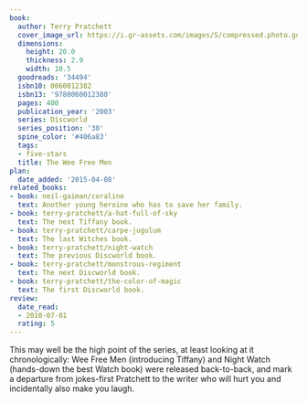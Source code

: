 ```yaml
---
book:
  author: Terry Pratchett
  cover_image_url: https://i.gr-assets.com/images/S/compressed.photo.goodreads.com/books/1443764106l/34494._SY475_.jpg
  dimensions:
    height: 20.0
    thickness: 2.9
    width: 10.5
  goodreads: '34494'
  isbn10: 0060012382
  isbn13: '9780060012380'
  pages: 400
  publication_year: '2003'
  series: Discworld
  series_position: '30'
  spine_color: '#406a83'
  tags:
  - five-stars
  title: The Wee Free Men
plan:
  date_added: '2015-04-08'
related_books:
- book: neil-gaiman/coraline
  text: Another young heroine who has to save her family.
- book: terry-pratchett/a-hat-full-of-sky
  text: The next Tiffany book.
- book: terry-pratchett/carpe-jugulum
  text: The last Witches book.
- book: terry-pratchett/night-watch
  text: The previous Discworld book.
- book: terry-pratchett/monstrous-regiment
  text: The next Discworld book.
- book: terry-pratchett/the-color-of-magic
  text: The first Discworld book.
review:
  date_read:
  - 2010-07-01
  rating: 5
---
```


This may well be the high point of the series, at least looking at it chronologically: Wee Free Men (introducing
Tiffany) and Night Watch (hands-down the best Watch book) were released back-to-back, and mark a departure from
jokes-first Pratchett to the writer who will hurt you and incidentally also make you laugh.
